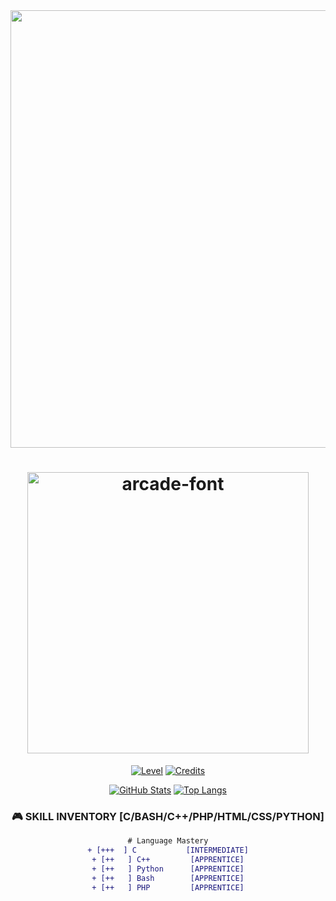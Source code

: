 <div align="center">
  
  <!-- Bannière animée style arcade -->
  <img src="https://media.giphy.com/media/v1.Y2lkPTc5MGI3NjExeHZ0d2VjZGJtY2JvbmVqZ2Y4eHd0dTByY2J6eGJ6eWJ5bW1zYyZlcD12MV9pbnRlcm5hbF9naWZfYnlfaWQmY3Q9Zw/3orieS4jfHJaKwkeli/giphy.gif" width="700">

  <!-- Titre avec effet pixel -->
  <h1>
    <img src="https://fontmeme.com/permalink/240706/3b0f28e5c5a5e8c5e2e4e6e8e8e8e8e8.png" alt="arcade-font" width="450">
  </h1>

  <!-- Barre de statut style HUD -->
  [![Level](https://img.shields.io/badge/LEVEL_42-ELITE-blueviolet?style=for-the-badge&logo=powerpages)](https://github.com/Fenohasina22)
  [![Credits](https://img.shields.io/badge/CREDITS-1.000.000-yellow?style=for-the-badge&logo=coinmarketcap)](https://github.com/Fenohasina22)

  <!-- Stats GitHub style terminal -->
  [![GitHub Stats](https://github-readme-stats.vercel.app/api?username=Fenohasina22&show_icons=true&theme=dark&hide_border=true&bg_color=0d1117&title_color=00ff00&icon_color=ffff00)](https://github.com/Fenohasina22)
  [![Top Langs](https://github-readme-stats.vercel.app/api/top-langs/?username=Fenohasina22&layout=compact&theme=dark&hide_border=true&bg_color=0d1117&title_color=00ff00)](https://github.com/Fenohasina22)

  <!-- Inventaire de compétences style RPG -->
  ### 🎮 SKILL INVENTORY [C/BASH/C++/PHP/HTML/CSS/PYTHON]
  ```diff
  # Language Mastery
  + [+++  ] C           [INTERMEDIATE]
  + [++   ] C++         [APPRENTICE]
  + [++   ] Python      [APPRENTICE]
  + [++   ] Bash        [APPRENTICE]
  + [++   ] PHP         [APPRENTICE]


